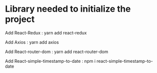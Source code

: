 # Library needed to initialize the project

Add React-Redux : yarn add react-redux

Add Axios : yarn add axios

Add React-router-dom : yarn add react-router-dom

Add React-simple-timestamp-to-date : npm i react-simple-timestamp-to-date